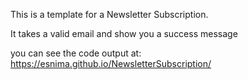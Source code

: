 This is a template for a Newsletter Subscription.

It takes a valid email and show you a success message

you can see the code output at: https://esnima.github.io/NewsletterSubscription/
